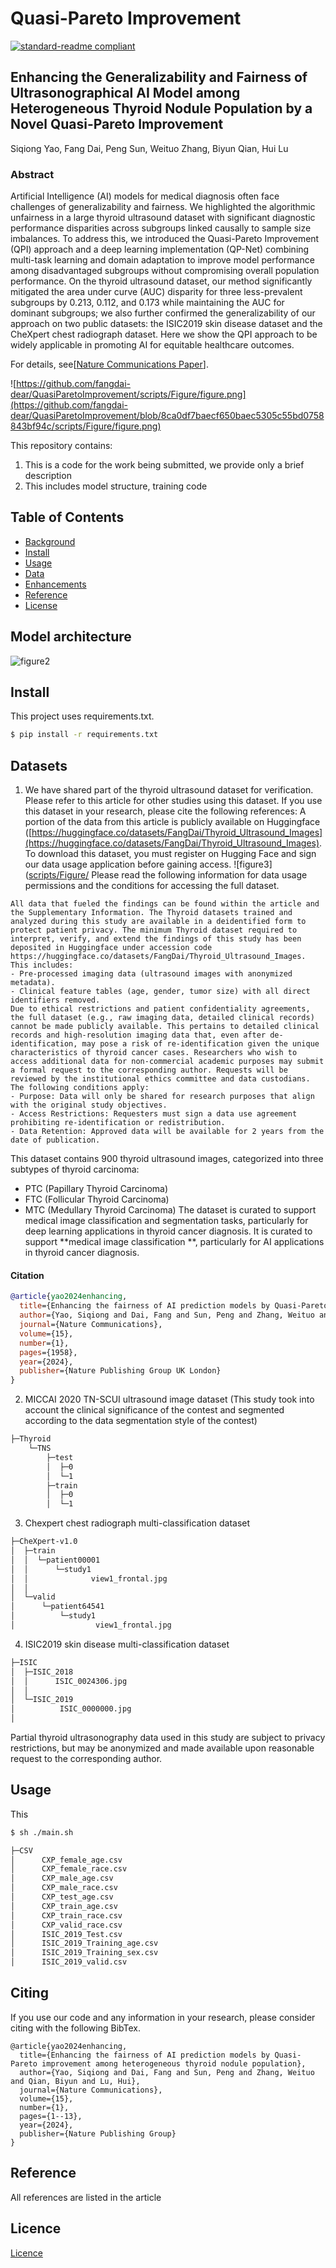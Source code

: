 # Quasi-Pareto Improvement
[![standard-readme compliant](https://img.shields.io/badge/readme%20style-standard-brightgreen.svg?style=flat-square)](https://github.com/RichardLitt/standard-readme)

## Enhancing the Generalizability and Fairness of Ultrasonographical AI Model among Heterogeneous Thyroid Nodule Population by a Novel Quasi-Pareto Improvement

Siqiong Yao, Fang Dai, Peng Sun, Weituo Zhang, Biyun Qian, Hui Lu
### Abstract

Artificial Intelligence (AI) models for medical diagnosis often face challenges of generalizability and fairness. We highlighted the algorithmic unfairness in a large thyroid ultrasound dataset with significant diagnostic performance disparities across subgroups linked causally to sample size imbalances. To address this, we introduced the Quasi-Pareto Improvement (QPI) approach and a deep learning implementation (QP-Net) combining multi-task learning and domain adaptation to improve model performance among disadvantaged subgroups without compromising overall population performance. On the thyroid ultrasound dataset, our method significantly mitigated the area under curve (AUC) disparity for three less-prevalent subgroups by 0.213, 0.112, and 0.173 while maintaining the AUC for dominant subgroups; we also further confirmed the generalizability of our approach on two public datasets: the ISIC2019 skin disease dataset and the CheXpert chest radiograph dataset. Here we show the QPI approach to be widely applicable in promoting AI for equitable healthcare outcomes.


For details, see[[Nature Communications Paper](https://www.nature.com/articles/s41467-024-44906-y#citeas)].


![https://github.com/fangdai-dear/QuasiParetoImprovement/scripts/Figure/figure.png](https://github.com/fangdai-dear/QuasiParetoImprovement/blob/8ca0df7baecf650baec5305c55bd0758843bf94c/scripts/Figure/figure.png)

This repository contains:

1.   This is a code for the work being submitted, we provide only a brief description
2.   This includes model structure, training code

## Table of Contents

- [Background](#background)
- [Install](#install)
- [Usage](#usage)
- [Data](#Datasets)
- [Enhancements](#enhancements)
- [Reference](#reference)
- [License](#license)

## Model architecture

![figure2](https://github.com/fangdai-dear/QuasiParetoImprovement/blob/master/scripts/Figure/figure2.png)


## Install

This project uses requirements.txt.

```sh
$ pip install -r requirements.txt
```

## Datasets
1. We have shared part of the thyroid ultrasound dataset for verification. Please refer to this article for other studies using this dataset.
If you use this dataset in your research, please cite the following references:
A portion of the data from this article is publicly available on Huggingface ([https://huggingface.co/datasets/FangDai/Thyroid_Ultrasound_Images](https://huggingface.co/datasets/FangDai/Thyroid_Ultrasound_Images). To download this dataset, you must register on Hugging Face and sign our data usage application before gaining access.
![figure3]([scripts/Figure/](https://github.com/fangdai-dear/QuasiParetoImprovement/blob/master/scripts/Figure/image4.png)
Please read the following information for data usage permissions and the conditions for accessing the full dataset.
```
All data that fueled the findings can be found within the article and the Supplementary Information. The Thyroid datasets trained and analyzed during this study are available in a deidentified form to protect patient privacy. The minimum Thyroid dataset required to interpret, verify, and extend the findings of this study has been deposited in Huggingface under accession code https://huggingface.co/datasets/FangDai/Thyroid_Ultrasound_Images. This includes:
- Pre-processed imaging data (ultrasound images with anonymized metadata).
- Clinical feature tables (age, gender, tumor size) with all direct identifiers removed.
Due to ethical restrictions and patient confidentiality agreements, the full dataset (e.g., raw imaging data, detailed clinical records) cannot be made publicly available. This pertains to detailed clinical records and high-resolution imaging data that, even after de-identification, may pose a risk of re-identification given the unique characteristics of thyroid cancer cases. Researchers who wish to access additional data for non-commercial academic purposes may submit a formal request to the corresponding author. Requests will be reviewed by the institutional ethics committee and data custodians. The following conditions apply:
- Purpose: Data will only be shared for research purposes that align with the original study objectives. 
- Access Restrictions: Requesters must sign a data use agreement prohibiting re-identification or redistribution.
- Data Retention: Approved data will be available for 2 years from the date of publication.
```
This dataset contains 900 thyroid ultrasound images, categorized into three subtypes of thyroid carcinoma:
- PTC (Papillary Thyroid Carcinoma) 
- FTC (Follicular Thyroid Carcinoma) 
- MTC (Medullary Thyroid Carcinoma) 
The dataset is curated to support medical image classification and segmentation tasks, particularly for deep learning applications in thyroid cancer diagnosis.
It is curated to support **medical image classification **, particularly for AI applications in thyroid cancer diagnosis.
#### Citation
```bibtex
@article{yao2024enhancing,
  title={Enhancing the fairness of AI prediction models by Quasi-Pareto improvement among heterogeneous thyroid nodule population},
  author={Yao, Siqiong and Dai, Fang and Sun, Peng and Zhang, Weituo and Qian, Biyun and Lu, Hui},
  journal={Nature Communications},
  volume={15},
  number={1},
  pages={1958},
  year={2024},
  publisher={Nature Publishing Group UK London}
}
```
2. MICCAI 2020 TN-SCUI ultrasound image dataset (This study took into account the clinical significance of the contest and segmented according to the data segmentation style of the contest)
```sh
├─Thyroid
    └─TNS
        ├─test
        │  ├─0
        │  └─1
        ├─train
        │  ├─0
        │  └─1
```
3. Chexpert chest radiograph multi-classification dataset
```sh
├─CheXpert-v1.0
│  ├─train
│  │  └─patient00001
│  │      └─study1
│  │              view1_frontal.jpg
│  │              
│  └─valid
│      └─patient64541
│          └─study1
│                  view1_frontal.jpg
```
4. ISIC2019 skin disease multi-classification dataset
```     sh              
├─ISIC
│  ├─ISIC_2018
│  │      ISIC_0024306.jpg
│  │      
│  └─ISIC_2019
│          ISIC_0000000.jpg
│          
```
Partial thyroid ultrasonography data used in this study are subject to privacy restrictions, but may be anonymized and made available upon reasonable request to the corresponding author.

## Usage

This  

```sh
$ sh ./main.sh
```
```sh
├─CSV
│      CXP_female_age.csv
│      CXP_female_race.csv
│      CXP_male_age.csv
│      CXP_male_race.csv
│      CXP_test_age.csv
│      CXP_train_age.csv
│      CXP_train_race.csv
│      CXP_valid_race.csv
│      ISIC_2019_Test.csv
│      ISIC_2019_Training_age.csv
│      ISIC_2019_Training_sex.csv
│      ISIC_2019_valid.csv
```
## Citing
If you use our code and any information in your research, please consider citing with the following BibTex.
```text
@article{yao2024enhancing,
  title={Enhancing the fairness of AI prediction models by Quasi-Pareto improvement among heterogeneous thyroid nodule population},
  author={Yao, Siqiong and Dai, Fang and Sun, Peng and Zhang, Weituo and Qian, Biyun and Lu, Hui},
  journal={Nature Communications},
  volume={15},
  number={1},
  pages={1--13},
  year={2024},
  publisher={Nature Publishing Group}
}
```

## Reference
All references are listed in the article

## Licence
[Licence](https://github.com/fangdai-dear/QuasiParetoImprovement/blob/master/LICENSE)


